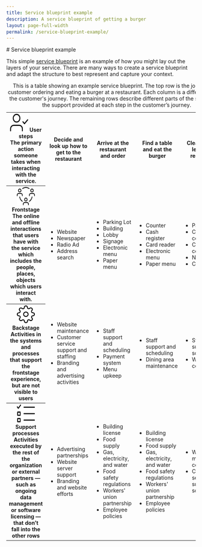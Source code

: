 ```yaml
---
title: Service blueprint example
description: A service blueprint of getting a burger
layout: page-full-width
permalink: /service-blueprint-example/
---
```


<style type="text/css" media="print">
@page {
  margin: 1in;
}
</style>
<section class="example-card">
# Service blueprint example
<p>This simple <a href="">service blueprint</a> is an example of how you might lay out the layers of your service. There are many ways to create a service blueprint and adapt the structure to best represent and capture your context.</p>
<div class="usa-table-container--scrollable" tabindex="0">
  <table class="usa-table service-blueprint">
    <caption>This is a table showing an example service blueprint. The top row is the journey of a customer ordering and eating a burger at a restaurant. Each column is a different step in the customer's journey. The remaining rows describe different parts of the service and the support provided at each step in the customer’s journey.</caption>
      <tr>
        <th scope="row" class="role"> 
        <img src="../images/18f-icons/user-check.svg" alt="user steps" width="48" height="48">
        <strong>User steps</strong><br>
        The primary action someone takes when interacting with the service.</th>
        <th scope="col" class="steps"><strong>Decide and look up how to get to the restaurant</strong></th>
        <th scope="col" class="steps"><strong>Arrive at the restaurant and order</strong></th>
        <th scope="col" class="steps"><strong>Find a table and eat the burger</strong></th>
        <th scope="col" class="steps"><strong>Clean up and leave the restaurant</strong></th>
      </tr>
      <tr>
        <th scope="row">
        <img src="../images/18f-icons/user-network--c.svg" alt="frontstage" width="48" height="48">
        <strong>Frontstage</strong><br>
        The online and offline interactions that users have with the service which includes the people, places, objects which users interact with.</th>
        <td>
          <ul>
            <li>Website</li>
            <li>Newspaper</li>
            <li>Radio Ad</li>
            <li>Address search</li>
          </ul>
        </td>
      <td>
        <ul>
          <li>Parking Lot</li>
          <li>Building</li>
          <li>Lobby</li>
          <li>Signage</li>
          <li>Electronic menu</li>
          <li>Paper menu</li>
        </ul>
      </td>
      <td>
        <ul>
          <li>Counter</li>
          <li>Cash register</li>
          <li>Card reader</li>
          <li>Electronic menu</li>
          <li>Paper menu</li>
        </ul>
      </td>
      <td>
        <ul>
          <li>Paper goods</li>
          <li>Condiment counter</li>
          <li>Condiment containers</li>
          <li>Napkins</li>
          <li>Cutlery</li>
        </ul>
      </td>
      </tr>
      <tr>
        <th scope="row">
        <img src="../images/18f-icons/settings.svg" alt="backstage" width="48" height="48">
        <strong>Backstage</strong><br>
      Activities in the systems and  
      processes that support the  
      frontstage experience, but are not  
      visible to users</th>
        <td>
          <ul>
            <li>
              Website maintenance
              <li>Customer service support and staffing</li>
              <li>Branding and advertising activities</li>
            </li>
          </ul>
        </td>
        <td>
          <ul>
            <li>Staff support and scheduling</li>
            <li>Payment system</li>
            <li>Menu upkeep</li>
          </ul>
        </td>
        <td>
          <ul>
            <li>Staff support and scheduling</li>
            <li>Dining area maintenance</li>
          </ul>
        </td>
        <td>
        <ul>
            <li>Staff support and scheduling</li>
            <li>Waste collection</li>
        </ul>
        </td>
      </tr>
      <tr>
        <th scope="row"><img src="../images/18f-icons/list-to-do-checked--c.svg" alt="support processes" width="48" height="48">
        <strong>Support processes</strong><br>  
        Activities executed by the rest of the organization or external partners — such as ongoing data management or software licensing — that don’t fall into the other rows</th>
        <td>
          <ul>
            <li>Advertising partnerships</li>
            <li>Website server support</li>
            <li>Branding and website efforts</li>
          </ul>
        </td>
        <td>
          <ul>
            <li>Building license</li>
            <li>Food supply</li>
            <li>Gas, electricity, and water</li>
            <li>Food safety regulations</li>
            <li>Workers' union partnership</li>
            <li>Employee policies</li>
          </ul>
        </td>
        <td>
          <ul>
            <li>Building license</li>
            <li>Food supply</li>
            <li>Gas, electricity, and water</li>
            <li>Food safety regulations</li>
            <li>Workers' union partnership</li>
            <li>Employee policies</li>
          </ul>
        </td>
        <td>
          <ul>
            <li>Waste management contracts</li>
            <li>Customer service staff support and scheduling</li>
          </ul>
        </td>
      </tr>
  </table>
</div>
</section>
